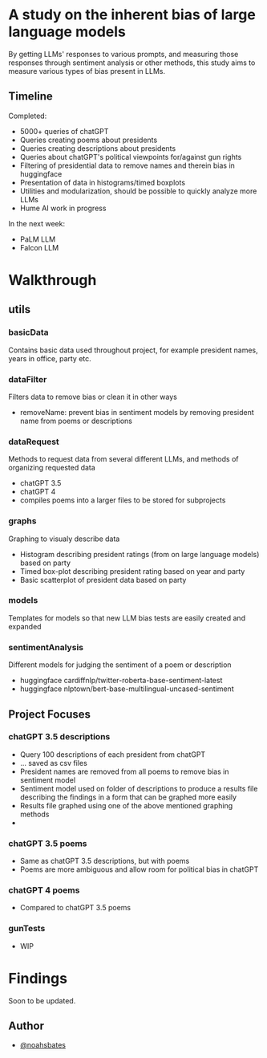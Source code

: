 # A study on the inherent bias of large language models

By getting LLMs' responses to various prompts, and measuring those responses through sentiment analysis or other methods, this study aims to measure various types of bias present in LLMs.


## Timeline

Completed:
- 5000+ queries of chatGPT
- Queries creating poems about presidents
- Queries creating descriptions about presidents
- Queries about chatGPT's political viewpoints for/against gun rights
- Filtering of presidential data to remove names and therein bias in huggingface
- Presentation of data in histograms/timed boxplots
- Utilities and modularization, should be possible to quickly analyze more LLMs
- Hume AI work in progress

In the next week:
- PaLM LLM
- Falcon LLM

# Walkthrough

## utils
### basicData
Contains basic data used throughout project, for example president names, years in office, party etc.

### dataFilter
Filters data to remove bias or clean it in other ways
- removeName: prevent bias in sentiment models by removing president name from poems or descriptions

### dataRequest
Methods to request data from several different LLMs, and methods of organizing requested data
- chatGPT 3.5
- chatGPT 4
- compiles poems into a larger files to be stored for subprojects

### graphs
Graphing to visualy describe data
- Histogram describing president ratings (from on large language models) based on party
- Timed box-plot describing president rating based on year and party
- Basic scatterplot of president data based on party

### models
Templates for models so that new LLM bias tests are easily created and expanded

### sentimentAnalysis
Different models for judging the sentiment of a poem or description
- huggingface cardiffnlp/twitter-roberta-base-sentiment-latest
- huggingface nlptown/bert-base-multilingual-uncased-sentiment

## Project Focuses
### chatGPT 3.5 descriptions
- Query 100 descriptions of each president from chatGPT
- ... saved as csv files
- President names are removed from all poems to remove bias in sentiment model
- Sentiment model used on folder of descriptions to produce a results file describing the findings in a form that can be graphed more easily
- Results file graphed using one of the above mentioned graphing methods
- 
### chatGPT 3.5 poems
- Same as chatGPT 3.5 descriptions, but with poems
- Poems are more ambiguous and allow room for political bias in chatGPT
  
### chatGPT 4 poems
- Compared to chatGPT 3.5 poems
  
### gunTests
- WIP

# Findings
Soon to be updated.

## Author

- [@noahsbates](https://www.github.com/noahsbates)

